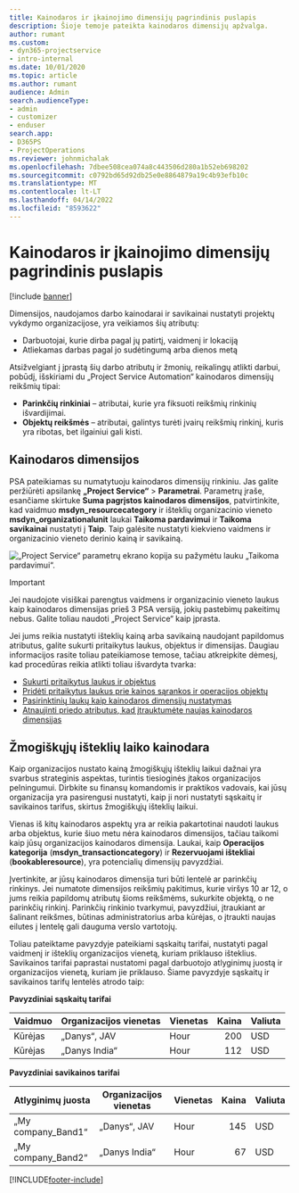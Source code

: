 ```yaml
---
title: Kainodaros ir įkainojimo dimensijų pagrindinis puslapis
description: Šioje temoje pateikta kainodaros dimensijų apžvalga.
author: rumant
ms.custom:
- dyn365-projectservice
- intro-internal
ms.date: 10/01/2020
ms.topic: article
ms.author: rumant
audience: Admin
search.audienceType:
- admin
- customizer
- enduser
search.app:
- D365PS
- ProjectOperations
ms.reviewer: johnmichalak
ms.openlocfilehash: 7dbee508cea074a8c443506d280a1b52eb698202
ms.sourcegitcommit: c0792bd65d92db25e0e8864879a19c4b93efb10c
ms.translationtype: MT
ms.contentlocale: lt-LT
ms.lasthandoff: 04/14/2022
ms.locfileid: "8593622"
---
```

# <a name="pricing-and-costing-dimensions-home-page"></a>Kainodaros ir įkainojimo dimensijų pagrindinis puslapis

[!include [banner](../includes/psa-now-project-operations.md)]

Dimensijos, naudojamos darbo kainodarai ir savikainai nustatyti projektų vykdymo organizacijose, yra veikiamos šių atributų:

- Darbuotojai, kurie dirba pagal jų patirtį, vaidmenį ir lokaciją
- Atliekamas darbas pagal jo sudėtingumą arba dienos metą

Atsižvelgiant į įprastą šių darbo atributų ir žmonių, reikalingų atlikti darbui, pobūdį, išskiriami du „Project Service Automation“ kainodaros dimensijų reikšmių tipai: 

- **Parinkčių rinkiniai** – atributai, kurie yra fiksuoti reikšmių rinkinių išvardijimai.
- **Objektų reikšmės** – atributai, galintys turėti įvairų reikšmių rinkinį, kuris yra ribotas, bet ilgainiui gali kisti.

## <a name="pricing-dimensions"></a>Kainodaros dimensijos

PSA pateikiamas su numatytuoju kainodaros dimensijų rinkiniu. Jas galite peržiūrėti apsilankę **„Project Service“** > **Parametrai**. Parametrų įraše, esančiame skirtuke **Suma pagrįstos kainodaros dimensijos**, patvirtinkite, kad vaidmuo **msdyn_resourcecategory** ir išteklių organizacinio vieneto **msdyn_organizationalunit** laukai **Taikoma pardavimui** ir **Taikoma savikainai** nustatyti į **Taip**. Taip galėsite nustatyti kiekvieno vaidmens ir organizacinio vieneto derinio kainą ir savikainą.

![„Project Service“ parametrų ekrano kopija su pažymėtu lauku „Taikoma pardavimui“.](media/PS-OOB-parameters.png)

> [!IMPORTANT]
> Jei naudojote visiškai parengtus vaidmens ir organizacinio vieneto laukus kaip kainodaros dimensijas prieš 3 PSA versiją, jokių pastebimų pakeitimų nebus. Galite toliau naudoti „Project Service“ kaip įprasta. 

Jei jums reikia nustatyti išteklių kainą arba savikainą naudojant papildomus atributus, galite sukurti pritaikytus laukus, objektus ir dimensijas. Daugiau informacijos rasite toliau pateikiamose temose, tačiau atkreipkite dėmesį, kad procedūras reikia atlikti toliau išvardyta tvarka:

- [Sukurti pritaikytus laukus ir objektus](create-custom-fields-entities.md)
- [Pridėti pritaikytus laukus prie kainos sąrankos ir operacijos objektų](field-references.md)
- [Pasirinktinių laukų kaip kainodaros dimensijų nustatymas ](set-up-pricing-dimensions.md)
- [Atnaujinti priedo atributus, kad įtrauktumėte naujas kainodaros dimensijas](update-plug-in-attributes.md)

## <a name="pricing-human-resource-time"></a>Žmogiškųjų išteklių laiko kainodara
Kaip organizacijos nustato kainą žmogiškųjų išteklių laikui dažnai yra svarbus strateginis aspektas, turintis tiesioginės įtakos organizacijos pelningumui. Dirbkite su finansų komandomis ir praktikos vadovais, kai jūsų organizacija yra pasirengusi nustatyti, kaip ji nori nustatyti sąskaitų ir savikainos tarifus, skirtus žmogiškųjų išteklių laikui.

Vienas iš kitų kainodaros aspektų yra ar reikia pakartotinai naudoti laukus arba objektus, kurie šiuo metu nėra kainodaros dimensijos, tačiau taikomi kaip jūsų organizacijos kainodaros dimensija. Laukai, kaip **Operacijos kategorija** (**msdyn_transactioncategory**) ir **Rezervuojami ištekliai** (**bookableresource**), yra potencialių dimensijų pavyzdžiai. 

Įvertinkite, ar jūsų kainodaros dimensija turi būti lentelė ar parinkčių rinkinys. Jei numatote dimensijos reikšmių pakitimus, kurie viršys 10 ar 12, o jums reikia papildomų atributų šioms reikšmėms, sukurkite objektą, o ne parinkčių rinkinį. Parinkčių rinkinio tvarkymui, pavyzdžiui, įtraukiant ar šalinant reikšmes, būtinas administratorius arba kūrėjas, o įtraukti naujas eilutes į lentelę gali dauguma verslo vartotojų.

Toliau pateiktame pavyzdyje pateikiami sąskaitų tarifai, nustatyti pagal vaidmenį ir išteklių organizacijos vienetą, kuriam priklauso išteklius. Savikainos tarifai paprastai nustatomi pagal darbuotojo atlyginimų juostą ir organizacijos vienetą, kuriam jie priklauso. Šiame pavyzdyje sąskaitų ir savikainos tarifų lentelės atrodo taip:

**Pavyzdiniai sąskaitų tarifai**

| Vaidmuo        | Organizacijos vienetas    |Vienetas      |Kaina      |Valiuta  |
| ------------|-------------|----------|----------:|----------|
| Kūrėjas   | „Danys“, JAV  |Hour | 200|USD     |
| Kūrėjas   | „Danys India“ |Hour|   112|USD     |


**Pavyzdiniai savikainos tarifai**

| Atlyginimų juosta     | Organizacijos vienetas    |Vienetas      |Kaina      |Valiuta  |
| ----------------|-------------|----------|----------:|----------|
| „My company_Band1“ | „Danys“, JAV  |Hour | 145|USD     |
| „My company_Band2“ | „Danys India“ |Hour|   67|USD     |


[!INCLUDE[footer-include](../includes/footer-banner.md)]
